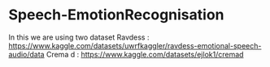 # Speech-EmotionRecognisation
In this we are using two dataset
Ravdess : https://www.kaggle.com/datasets/uwrfkaggler/ravdess-emotional-speech-audio/data
Crema d : https://www.kaggle.com/datasets/ejlok1/cremad
